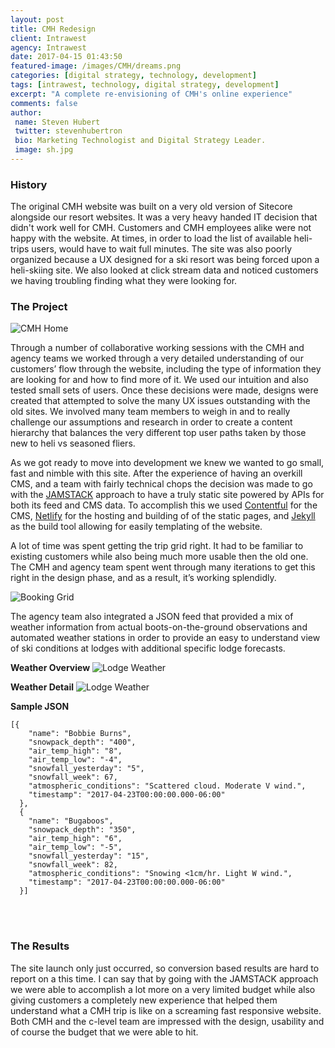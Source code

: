 ```yaml
---
layout: post
title: CMH Redesign
client: Intrawest
agency: Intrawest
date: 2017-04-15 01:43:50
featured-image: /images/CMH/dreams.png
categories: [digital strategy, technology, development]
tags: [intrawest, technology, digital strategy, development]
excerpt: "A complete re-envisioning of CMH's online experience"
comments: false
author: 
 name: Steven Hubert
 twitter: stevenhubertron
 bio: Marketing Technologist and Digital Strategy Leader.
 image: sh.jpg
---
```


### History

The original CMH website was built on a very old version of Sitecore alongside our resort websites. It was a very heavy handed IT decision that didn't work well for CMH. Customers and CMH employees alike were not happy with the website. At times, in order to load the list of available heli-trips users, would have to wait full minutes. The site was also poorly organized because a UX designed for a ski resort was being forced upon a heli-skiing site. We also looked at click stream data and noticed customers we having troubling finding what they were looking for.


### The Project

![CMH Home](/images/CMH/CMH-Home.png)

Through a number of collaborative working sessions with the CMH and agency teams we worked through a very detailed understanding of our customers’ flow through the website, including the type of information they are looking for and how to find more of it. We used our intuition and also tested small sets of users. Once these decisions were made, designs were created that attempted to solve the many UX issues outstanding with the old sites. We involved many team members to weigh in and to really challenge our assumptions and research in order to create a content hierarchy that balances the very different top user paths taken by those new to heli vs seasoned fliers. 


As we got ready to move into development we knew we wanted to go small, fast and nimble with this site. After the experience of having an overkill CMS, and a team with fairly technical chops the decision was made to go with the [JAMSTACK](https://jamstack.org/) approach to have a truly static site powered by APIs for both its feed and CMS data. To accomplish this we used [Contentful](https://www.contentful.com/) for the CMS, [Netlify](https://www.netlify.com/) for the hosting and building of of the static pages, and [Jekyll](https://jekyllrb.com/) as the build tool allowing for easily templating of the website.

A lot of time was spent getting the trip grid right. It had to be familiar to existing customers while also being much more usable then the old one. The CMH and agency team spent went through many iterations to get this right in the design phase, and as a result, it’s working splendidly.

![Booking Grid](/images/CMH/booking.png)

The agency team also integrated a JSON feed that provided a mix of weather information from actual boots-on-the-ground observations and automated weather stations in order to provide an easy to understand view of ski conditions at lodges with additional specific lodge forecasts.

**Weather Overview**
![Lodge Weather](/images/CMH/lodge-weather.png)

**Weather Detail**
![Lodge Weather](/images/CMH/weather-detail.png)

**Sample JSON**

```
[{
    "name": "Bobbie Burns",
    "snowpack_depth": "400",
    "air_temp_high": "8",
    "air_temp_low": "-4",
    "snowfall_yesterday": "5",
    "snowfall_week": 67,
    "atmospheric_conditions": "Scattered cloud. Moderate V wind.",
    "timestamp": "2017-04-23T00:00:00.000-06:00"
  },
  {
    "name": "Bugaboos",
    "snowpack_depth": "350",
    "air_temp_high": "6",
    "air_temp_low": "-5",
    "snowfall_yesterday": "15",
    "snowfall_week": 82,
    "atmospheric_conditions": "Snowing <1cm/hr. Light W wind.",
    "timestamp": "2017-04-23T00:00:00.000-06:00"
  }]
  ```
<br /><br />

### The Results

The site launch only just occurred, so conversion based results are hard to report on a this time. I can say that by going with the JAMSTACK approach we were able to accomplish a lot more on a very limited budget while also giving customers a completely new experience that helped them understand what a CMH trip is like on a screaming fast responsive website. Both CMH and the c-level team are impressed with the design, usability and of course the budget that we were able to hit.

